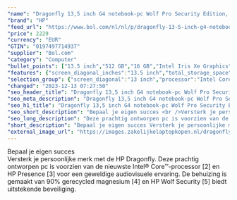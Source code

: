 ```yaml
---
"name": "Dragonfly 13,5 inch G4 notebook-pc Wolf Pro Security Edition, 13.5\", Windows 11 Pro, Intel® Core™ i5, 16GB RAM, 512GB SSD, 3K2K"
"brand": "HP"
"feed_url": "https://www.bol.com/nl/nl/p/dragonfly-13-5-inch-g4-notebook-pc-wolf-pro-security-edition-13-5-windows-11-pro-intel-core-i5-16gb-ram-512gb-ssd-3k2k/9300000152503893"
"price": 2229
"currency": "EUR"
"GTIN": "0197497714937"
"supplier": "Bol.com"
"category": "Computer"
"bullet_points": ["13.5 inch","512 GB","16 GB","Intel Iris Xe Graphics","Windows"]
"features": {"screen_diagonal_inches":"13.5 inch","total_storage_space":"512 GB","memory_size":"16 GB","graphics_card":"Intel Iris Xe Graphics","operating_system":"Windows"}
"selection_group": {"screen_diagonal":"13 inch","processor":"Intel Core i5","changed_price_past_3_days":false}
"changed": "2023-12-13 07:27:50"
"seo_header_title": "Dragonfly 13,5 inch G4 notebook-pc Wolf Pro Security Edition, 13.5\", Windows 11 Pro, Intel® Core™ i5, 16GB RAM, 512GB SSD, 3K2K"
"seo_meta_description": "Dragonfly 13,5 inch G4 notebook-pc Wolf Pro Security Edition, 13.5\", Windows 11 Pro, Intel® Core™ i5, 16GB RAM, 512GB SSD, 3K2K"
"seo_h1_title": "Dragonfly 13,5 inch G4 notebook-pc Wolf Pro Security Edition, 13.5\", Windows 11 Pro, Intel® Core™ i5, 16GB RAM, 512GB SSD, 3K2K"
"seo_short_description": "Bepaal je eigen succes <br />Versterk je persoonlijke merk met de HP Dragonfly."
"seo_long_description": "Deze prachtig ontworpen pc is voorzien van de nieuwste Intel® Core™-processor [2] en HP Presence [3] voor een geweldige audiovisuele ervaring. De behuizing is gemaakt van 90% gerecycled magnesium [4] en HP Wolf Security [5] biedt uitstekende beveiliging."
"short_description": "Bepaal je eigen succes Versterk je persoonlijke merk met de HP Dragonfly. Deze prachtig ontworpen pc is voorzien van de nieuwste Intel® Core™-processor [2] en HP Presence [3] voor een geweldige audiovisuele ervaring. De behuizing is gemaakt van 90% gerecycled magnesium [4] en HP Wolf Security [5] biedt uitstekende beveiliging."
"external_image_url": "https://images.zakelijkelaptopkopen.nl/dragonfly-13-5-inch-g4-notebook-pc-wolf-pro-security-edition-13-5-windows-11-pro-intel-core-i5-16gb-ram-512gb-ssd-3k2k.webp"
---
```


Bepaal je eigen succes <br />Versterk je persoonlijke merk met de HP Dragonfly. Deze prachtig ontworpen pc is voorzien van de nieuwste Intel® Core™-processor [2] en HP Presence [3] voor een geweldige audiovisuele ervaring. De behuizing is gemaakt van 90% gerecycled magnesium [4] en HP Wolf Security [5] biedt uitstekende beveiliging.